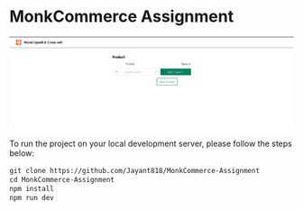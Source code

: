 # MonkCommerce Assignment

![alt text](/assests/image.png)

To run the project on your local development server, please follow the steps below:

```
git clone https://github.com/Jayant818/MonkCommerce-Assignment
cd MonkCommerce-Assignment
npm install
npm run dev
```
